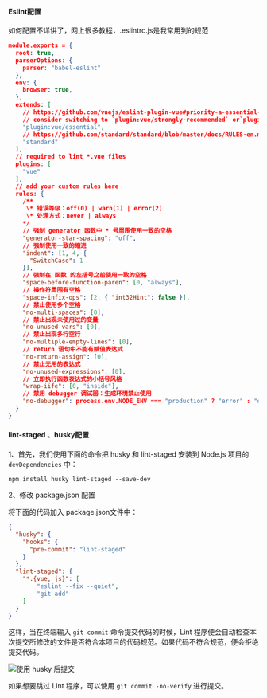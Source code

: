 #### Eslint配置

如何配置不详讲了，网上很多教程，.eslintrc.js是我常用到的规范

```json
module.exports = {
  root: true,
  parserOptions: {
    parser: "babel-eslint"
  },
  env: {
    browser: true,
  },
  extends: [
    // https://github.com/vuejs/eslint-plugin-vue#priority-a-essential-error-prevention
    // consider switching to `plugin:vue/strongly-recommended` or`plugin:vue/recommended`     //for stricter rules.
    "plugin:vue/essential",
    // https://github.com/standard/standard/blob/master/docs/RULES-en.md
    "standard"
  ],
  // required to lint *.vue files
  plugins: [
    "vue"
  ],
  // add your custom rules here
  rules: {
    /**
     \* 错误等级：off(0) | warn(1) | error(2)
     \* 处理方式：never | always
    */
    // 强制 generator 函数中 * 号周围使用一致的空格
    "generator-star-spacing": "off",
    // 强制使用一致的缩进
    "indent": [1, 4, {
      "SwitchCase": 1
    }],
    // 强制在 函数 的左括号之前使用一致的空格
    "space-before-function-paren": [0, "always"],
    // 操作符周围有空格
    "space-infix-ops": [2, { "int32Hint": false }],
    // 禁止使用多个空格
    "no-multi-spaces": [0],
    // 禁止出现未使用过的变量
    "no-unused-vars": [0],
    // 禁止出现多行空行
    "no-multiple-empty-lines": [0],
    // return 语句中不能有赋值表达式
    "no-return-assign": [0],
    // 禁止无用的表达式
    "no-unused-expressions": [0],
    // 立即执行函数表达式的小括号风格
    "wrap-iife": [0, "inside"],
    // 禁用 debugger 调试器：生成环境禁止使用
    "no-debugger": process.env.NODE_ENV === "production" ? "error" : "off"
  }
}
```

#### lint-staged 、husky配置

1、首先，我们使用下面的命令把 husky 和 lint-staged 安装到 Node.js 项目的 `devDependencies` 中：

```node
npm install husky lint-staged --save-dev
```

2、修改 package.json 配置

将下面的代码加入 package.json文件中：

```json
{
  "husky": {
    "hooks": {
      "pre-commit": "lint-staged"
    }
  },
  "lint-staged": {
    "*.{vue, js}": [
    	"eslint --fix --quiet",
    	"git add"
    ]
  }
}
```

这样，当在终端输入 `git commit` 命令提交代码的时候，Lint 程序便会自动检查本次提交所修改的文件是否符合本项目的代码规范。如果代码不符合规范，便会拒绝提交代码。

![使用 husky 后提交](https://user-gold-cdn.xitu.io/2018/12/6/16782fd07b97cd70?imageView2/0/w/1280/h/960/format/webp/ignore-error/1)

如果想要跳过 Lint 程序，可以使用 `git commit -no-verify` 进行提交。